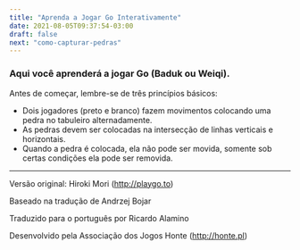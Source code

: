 ```yaml
---
title: "Aprenda a Jogar Go Interativamente"
date: 2021-08-05T09:37:54-03:00
draft: false
next: "como-capturar-pedras"
---
```


### Aqui você aprenderá a jogar Go (**Baduk** ou Weiqi).
Antes de começar, lembre-se de três princípios básicos:

- Dois jogadores (preto e branco) fazem movimentos colocando uma pedra no tabuleiro alternadamente.
- As pedras devem ser colocadas na intersecção de linhas verticais e horizontais.
- Quando a pedra é colocada, ela não pode ser movida, somente sob certas condições ela pode ser removida.

----
Versão original: Hiroki Mori (http://playgo.to)

Baseado na tradução de Andrzej Bojar

Traduzido para o português por Ricardo Alamino

Desenvolvido pela Associação dos Jogos Honte (http://honte.pl)